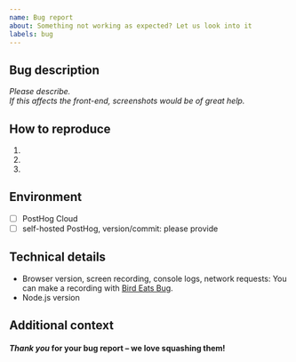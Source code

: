 ```yaml
---
name: Bug report
about: Something not working as expected? Let us look into it
labels: bug
---
```


## Bug description

*Please describe.*  
*If this affects the front-end, screenshots would be of great help.*  

## How to reproduce

1.
2.
3.

## Environment

- [ ] PostHog Cloud
- [ ] self-hosted PostHog, version/commit: please provide

##  Technical details

- Browser version, screen recording, console logs, network requests: You can make a recording with [Bird Eats Bug](https://birdeatsbug.com/).
- Node.js version

## Additional context



#### *Thank you* for your bug report – we love squashing them!



